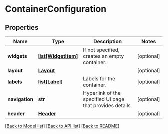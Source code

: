 # ContainerConfiguration

## Properties
Name | Type | Description | Notes
------------ | ------------- | ------------- | -------------
**widgets** | [**list[WidgetItem]**](WidgetItem.md) | If not specified, creates an empty container. | [optional] 
**layout** | [**Layout**](Layout.md) |  | [optional] 
**labels** | [**list[Label]**](Label.md) | Labels for the container. | [optional] 
**navigation** | **str** | Hyperlink of the specified UI page that provides details. | [optional] 
**header** | [**Header**](Header.md) |  | [optional] 

[[Back to Model list]](../README.md#documentation-for-models) [[Back to API list]](../README.md#documentation-for-api-endpoints) [[Back to README]](../README.md)

